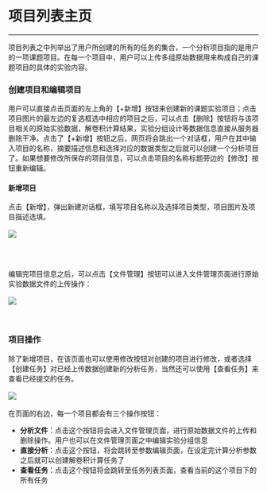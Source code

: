 <!-- 项目管理 -->

# **项目列表主页**

<hr/>

项目列表之中列举出了用户所创建的所有的任务的集合，一个分析项目指的是用户的一项课题项目。在每一个项目中，用户可以上传多组原始数据用来构成自己的课题项目的具体的实验内容。

### **创建项目和编辑项目**

用户可以直接点击页面的左上角的【+新增】按钮来创建新的课题实验项目；点击项目图片的最左边的复选框选中相应的项目之后，可以点击【删除】按钮将与该项目相关的原始实验数据，解卷积计算结果，实验分组设计等数据信息直接从服务器删除干净。点击了【+新增】按钮之后，网页将会跳出一个对话框，用户在其中输入项目的名称，摘要描述信息和选择对应的数据类型之后就可以创建一个分析项目了。如果想要修改所保存的项目信息，可以点击项目的名称标题旁边的【修改】按钮重新编辑。

#### **新增项目**

点击【新增】，弹出新建对话框，填写项目名称以及选择项目类型，项目图片及项目描述选填。
<br/>
<br/>
<a href="user-guide/metadeco/images/new_project.png" class="fancybox" data-rel="fancybox"> 
![](user-guide/metadeco/images/new_project.png) 
</a>
<p>
<br/>
<br/>

编辑完项目信息之后，可以点击【文件管理】按钮可以进入文件管理页面进行原始实验数据文件的上传操作：
<br/>
<br/>
<a href="user-guide/metadeco/images/file_entry.png" class="fancybox" data-rel="fancybox">
![](user-guide/metadeco/images/file_entry.png)  
</a>
<br/>
<br/>

### **项目操作**

除了新增项目，在该页面也可以使用修改按钮对创建的项目进行修改，或者选择【创建任务】对已经上传数据创建新的分析任务，当然还可以使用【查看任务】来查看已经提交的任务。
<br/>
<br/>
<a href="user-guide/metadeco/images/project_buttons.png" class="fancybox" data-rel="fancybox">
![](user-guide/metadeco/images/project_buttons.png)
</a>
<br/>
<br/>
在页面的右边，每一个项目都会有三个操作按钮：
<br/>
+ **分析文件**：点击这个按钮将会进入文件管理页面，进行原始数据文件的上传和删除操作。用户也可以在文件管理页面之中编辑实验分组信息
+ **直接分析**：点击这个按钮，将会跳转至参数编辑页面，在设定完计算分析参数之后就可以创建解卷积计算任务了
+ **查看任务**：点击这个按钮将会跳转至任务列表页面，查看当前的这个项目下的所有任务